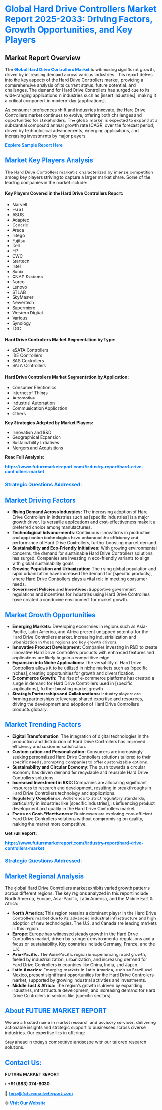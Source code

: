 <h1 style="color: #007BFF;">Global Hard Drive Controllers Market Report 2025-2033: Driving Factors, Growth Opportunities, and Key Players</h1>

<section id="overview">
<h2>Market Report Overview</h2>
<p>The <a href="https://www.futuremarketreport.com//industry-report/hard-drive-controllers-market" style="color: #007BFF; text-decoration: none;"><strong>Global Hard Drive Controllers Market</strong></a> is witnessing significant growth, driven by increasing demand across various industries. This report delves into the key aspects of the Hard Drive Controllers market, providing a comprehensive analysis of its current status, future potential, and challenges. The demand for Hard Drive Controllers has surged due to its wide-ranging applications in industries such as [insert industries], making it a critical component in modern-day [applications].</p>
<p>As consumer preferences shift and industries innovate, the Hard Drive Controllers market continues to evolve, offering both challenges and opportunities for stakeholders. The global market is expected to expand at a substantial compound annual growth rate (CAGR) over the forecast period, driven by technological advancements, emerging applications, and increasing investments by major players.</p>
</section>

<section id="overview">
<p><a href="https://www.futuremarketreport.com//request-sample/reportId=75842" style="color: #007BFF; text-decoration: none;"><strong>Explore Sample Report Here</strong></a></p>
</section>

<section id="key-players">
<h2 style="color: #007BFF;">Market Key Players Analysis</h2>
<p>The Hard Drive Controllers market is characterized by intense competition among key players striving to capture a larger market share. Some of the leading companies in the market include:</p>
<h4>Key Players Covered in the Hard Drive Controllers Report:</h4>
<ul><li>Marvell</li><li>HGST</li><li>ASUS</li><li>Adaptec</li><li>Generic</li><li>Areca</li><li>Intego</li><li>Fujitsu</li><li>Dell</li><li>HP</li><li>OWC</li><li>Startech</li><li>Intel</li><li>Sunix</li><li>QNAP Systems</li><li>Norco</li><li>Lenovo</li><li>STLAB</li><li>SkyMaster</li><li>Newertech</li><li>Supermicro</li><li>Western Digital</li><li>Various</li><li>Synology</li><li>TGC</li></ul>
<h4>Hard Drive Controllers Market Segmentation by Type:</h4>
<ul><li>eSATA Controllers</li><li>IDE Controllers</li><li>SAS Controllers</li><li>SATA Controllers</li></ul>

<h4>Hard Drive Controllers Market Segmentation by Application:</h4>
<ul><li>Consumer Electronics</li><li>Internet of Things</li><li>Automotive</li><li>Industrial Automation</li><li>Communication Application</li><li>Others</li></ul>
<p><strong>Key Strategies Adopted by Market Players:</strong></p>
<ul>
<li>Innovation and R&D</li>
<li>Geographical Expansion</li>
<li>Sustainability Initiatives</li>
<li>Mergers and Acquisitions</li>
</ul>
</section>

<section>
<p><strong>Read Full Analysis: </strong></p><a href="https://www.futuremarketreport.com//industry-report/hard-drive-controllers-market" style="color: #007BFF; text-decoration: none;"><strong>https://www.futuremarketreport.com//industry-report/hard-drive-controllers-market</strong></a>
<h3 style="color: #007BFF;">Strategic Questions Addressed:</h3>
</section>

<section id="driving-factors">
<h2 style="color: #007BFF;">Market Driving Factors</h2>
<ul>
<li><strong>Rising Demand Across Industries:</strong> The increasing adoption of Hard Drive Controllers in industries such as [specific industries] is a major growth driver. Its versatile applications and cost-effectiveness make it a preferred choice among manufacturers.</li>
<li><strong>Technological Advancements:</strong> Continuous innovations in production and application technologies have enhanced the efficiency and performance of Hard Drive Controllers, further boosting market demand.</li>
<li><strong>Sustainability and Eco-Friendly Initiatives:</strong> With growing environmental concerns, the demand for sustainable Hard Drive Controllers solutions has surged. Companies are investing in eco-friendly variants to align with global sustainability goals.</li>
<li><strong>Growing Population and Urbanization:</strong> The rising global population and rapid urbanization have increased the demand for [specific products], where Hard Drive Controllers plays a vital role in meeting consumer needs.</li>
<li><strong>Government Policies and Incentives:</strong> Supportive government regulations and incentives for industries using Hard Drive Controllers have created a conducive environment for market growth.</li>
</ul>
</section>

<section id="growth-opportunities">
<h2 style="color: #007BFF;">Market Growth Opportunities</h2>
<ul>
<li><strong>Emerging Markets:</strong> Developing economies in regions such as Asia-Pacific, Latin America, and Africa present untapped potential for the Hard Drive Controllers market. Increasing industrialization and urbanization in these regions are key growth drivers.</li>
<li><strong>Innovative Product Development:</strong> Companies investing in R&D to create innovative Hard Drive Controllers products with enhanced features and applications are likely to gain a competitive edge.</li>
<li><strong>Expansion into Niche Applications:</strong> The versatility of Hard Drive Controllers allows it to be utilized in niche markets such as [specific niches], creating opportunities for growth and diversification.</li>
<li><strong>E-commerce Growth:</strong> The rise of e-commerce platforms has created a surge in demand for Hard Drive Controllers used in [specific applications], further boosting market growth.</li>
<li><strong>Strategic Partnerships and Collaborations:</strong> Industry players are forming partnerships to leverage shared expertise and resources, driving the development and adoption of Hard Drive Controllers products globally.</li>
</ul>
</section>

<section id="trending-factors">
<h2 style="color: #007BFF;">Market Trending Factors</h2>
<ul>
<li><strong>Digital Transformation:</strong> The integration of digital technologies in the production and distribution of Hard Drive Controllers has improved efficiency and customer satisfaction.</li>
<li><strong>Customization and Personalization:</strong> Consumers are increasingly seeking personalized Hard Drive Controllers solutions tailored to their specific needs, prompting companies to offer customizable options.</li>
<li><strong>Sustainability and Circular Economy:</strong> The push towards a circular economy has driven demand for recyclable and reusable Hard Drive Controllers solutions.</li>
<li><strong>Increased Investment in R&D:</strong> Companies are allocating significant resources to research and development, resulting in breakthroughs in Hard Drive Controllers technology and applications.</li>
<li><strong>Regulatory Compliance:</strong> Adherence to strict regulatory standards, particularly in industries like [specific industries], is influencing product development and quality in the Hard Drive Controllers market.</li>
<li><strong>Focus on Cost-Effectiveness:</strong> Businesses are exploring cost-efficient Hard Drive Controllers solutions without compromising on quality, making the market more competitive.</li>
</ul>
</section>

<section>
<p><strong>Get Full Report: </strong></p><a href="https://www.futuremarketreport.com//industry-report/hard-drive-controllers-market" style="color: #007BFF; text-decoration: none;"><strong>https://www.futuremarketreport.com//industry-report/hard-drive-controllers-market</strong></a>
<h3 style="color: #007BFF;">Strategic Questions Addressed:</h3>
</section>


<section id="regional-analysis">
<h2 style="color: #007BFF;">Market Regional Analysis</h2>
<p>The global Hard Drive Controllers market exhibits varied growth patterns across different regions. The key regions analyzed in this report include North America, Europe, Asia-Pacific, Latin America, and the Middle East & Africa:</p>
<ul>
<li><strong>North America:</strong> This region remains a dominant player in the Hard Drive Controllers market due to its advanced industrial infrastructure and high adoption of new technologies. The U.S. and Canada are leading markets in this region.</li>
<li><strong>Europe:</strong> Europe has witnessed steady growth in the Hard Drive Controllers market, driven by stringent environmental regulations and a focus on sustainability. Key countries include Germany, France, and the U.K.</li>
<li><strong>Asia-Pacific:</strong> The Asia-Pacific region is experiencing rapid growth, fueled by industrialization, urbanization, and increasing demand for Hard Drive Controllers in countries like China, India, and Japan.</li>
<li><strong>Latin America:</strong> Emerging markets in Latin America, such as Brazil and Mexico, present significant opportunities for the Hard Drive Controllers market, supported by growing industrial activities and investments.</li>
<li><strong>Middle East & Africa:</strong> The region’s growth is driven by expanding industries, infrastructure development, and increasing demand for Hard Drive Controllers in sectors like [specific sectors].</li>
</ul>
</section>

<footer>
<h2 style="color: #007BFF;">About FUTURE MARKET REPORT</h2>
<p>We are a trusted name in market research and advisory services, delivering actionable insights and strategic support to businesses across diverse industries. Our expertise lies in offering:</p>

<p>Stay ahead in today’s competitive landscape with our tailored research solutions.</p>

<h2 style="color: #007BFF;">Contact Us:</h2>
<p><strong>FUTURE MARKET REPORT</strong></p>
<p>📞 <strong>+91 (883) 074-8030</strong></p>
<p>📧 <strong><a href="mailto:help@futuremarketreport.com" style="color: #007BFF;">help@futuremarketreport.com</a></strong></p>
<p>🌐 <strong><a href="https://www.futuremarketreport.com/" style="color: #007BFF;">Visit Our Website</a></strong></p>
</footer>
